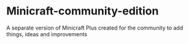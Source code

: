 # Minicraft-community-edition
 A separate version of Minicraft Plus created for the community to add things, ideas and improvements
